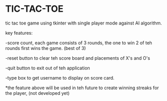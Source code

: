 # TIC-TAC-TOE
tic tac toe game using tkinter with single player mode against AI algorithm.

key features:

-score count, each game consists of 3 rounds, the one to win 2 of teh rounds first wins the game. (best of 3)

-reset button to clear teh score board and placements of X's and O's

-quit button to exit out of teh application

-type box to get username to display on score card.

*the feature above will be used in teh future to create winning streaks for the player, (not developed yet)

